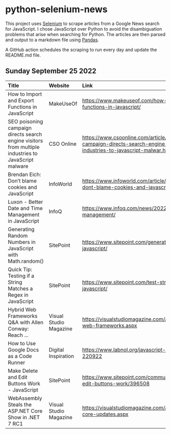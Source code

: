 # python-selenium-news

This project uses [Selenium](https://www.seleniumhq.org/) to scrape articles from a Google News search for JavaScript.
I chose JavaScript over Python to avoid the disambiguation problems that arise when searching for Python.
The articles are then parsed and output to a markdown file using [Pandas](https://pandas.pydata.org/).

A GitHub action schedules the scraping to run every day and update the README.md file.

## Sunday September 25 2022


| Title                                                                                                | Website                | Link                                                                                                                                               |
|:-----------------------------------------------------------------------------------------------------|:-----------------------|:---------------------------------------------------------------------------------------------------------------------------------------------------|
| How to Import and Export Functions in JavaScript                                                     | MakeUseOf              | https://www.makeuseof.com/how-to-import-and-export-functions-in-javascript/                                                                        |
| SEO poisoning campaign directs search engine visitors from multiple industries to JavaScript malware | CSO Online             | https://www.csoonline.com/article/3674791/seo-poisoning-campaign-directs-search-engine-visitors-from-multiple-industries-to-javascript-malwar.html |
| Brendan Eich: Don’t blame cookies and JavaScript                                                     | InfoWorld              | https://www.infoworld.com/article/3673292/brendan-eich-dont-blame-cookies-and-javascript.html                                                      |
| Luxon - Better Date and Time Management in JavaScript                                                | InfoQ                  | https://www.infoq.com/news/2022/09/luxon-date-management/                                                                                          |
| Generating Random Numbers in JavaScript with Math.random()                                           | SitePoint              | https://www.sitepoint.com/generate-random-numbers-javascript/                                                                                      |
| Quick Tip: Testing if a String Matches a Regex in JavaScript                                         | SitePoint              | https://www.sitepoint.com/test-string-match-regex-javascript/                                                                                      |
| Hybrid Web Frameworks Q&A with Allen Conway: Reach ...                                               | Visual Studio Magazine | https://visualstudiomagazine.com/articles/2022/09/19/hybrid-web-frameworks.aspx                                                                    |
| How to Use Google Docs as a Code Runner                                                              | Digital Inspiration    | https://www.labnol.org/javascript-code-in-google-docs-220922                                                                                       |
| Make Delete and Edit Buttons Work - JavaScript                                                       | SitePoint              | https://www.sitepoint.com/community/t/make-delete-and-edit-buttons-work/396508                                                                     |
| WebAssembly Steals the ASP.NET Core Show in .NET 7 RC1                                               | Visual Studio Magazine | https://visualstudiomagazine.com/articles/2022/09/20/aspnet-core-updates.aspx                                                                      |